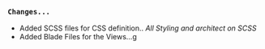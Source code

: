 ### `Changes...`
- Added SCSS files for CSS definition.. _All Styling and architect on SCSS_
- Added Blade Files for the Views...g